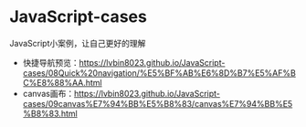 # JavaScript-cases
JavaScript小案例，让自己更好的理解

- 快捷导航预览：https://lvbin8023.github.io/JavaScript-cases/08Quick%20navigation/%E5%BF%AB%E6%8D%B7%E5%AF%BC%E8%88%AA.html
- canvas画布：https://lvbin8023.github.io/JavaScript-cases/09canvas%E7%94%BB%E5%B8%83/canvas%E7%94%BB%E5%B8%83.html
